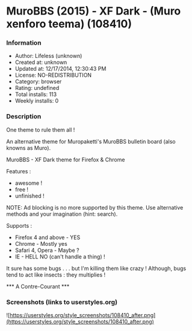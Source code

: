 # MuroBBS (2015) - XF Dark - (Muro xenforo teema) (108410)

### Information
- Author: Lifeless (unknown)
- Created at: unknown
- Updated at: 12/17/2014, 12:30:43 PM
- License: NO-REDISTRIBUTION
- Category: browser
- Rating: undefined
- Total installs: 113
- Weekly installs: 0


### Description
One theme to rule them all !

An alternative theme for Muropaketti's MuroBBS bulletin board (also knowns as Muro).

MuroBBS - XF Dark theme for Firefox & Chrome


Features :
* awesome !
* free !
* unfinished !

NOTE: Ad blocking is no more supported by this theme. Use alternative methods and your imagination (hint: search).

Supports :
* Firefox 4 and above - YES
* Chrome - Mostly yes
* Safari 4, Opera - Maybe ?
* IE - HELL NO (can't handle a thing) !

It sure has some bugs . . . but I'm killing them like crazy !
Although, bugs tend to act like insects : they multiplies !

*** A Contre-Courant ***


### Screenshots (links to userstyles.org)
![https://userstyles.org/style_screenshots/108410_after.png](https://userstyles.org/style_screenshots/108410_after.png)


